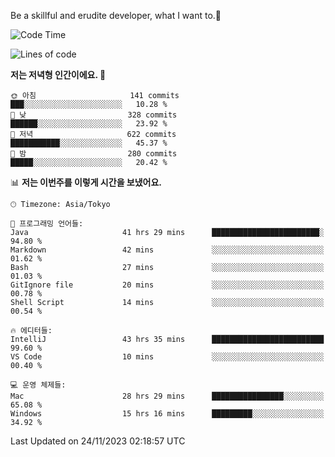 Be a skillful and erudite developer, what I want to.👶

<!--START_SECTION:waka-->
![Code Time](http://img.shields.io/badge/Code%20Time-226%20hrs%2039%20mins-blue)

![Lines of code](https://img.shields.io/badge/%EC%A0%80%EB%8A%94%20%EC%97%AC%ED%83%9C%EA%B9%8C%EC%A7%80%20-734.7%20thousand%20%EC%A4%84%EC%9D%98%20%EC%BD%94%EB%93%9C%EB%A5%BC%20%EC%9E%91%EC%84%B1%ED%96%88%EC%96%B4%EC%9A%94.-blue)

**저는 저녁형 인간이에요. 🦉** 

```text
🌞 아침                     141 commits         ███░░░░░░░░░░░░░░░░░░░░░░   10.28 % 
🌆 낮　                     328 commits         ██████░░░░░░░░░░░░░░░░░░░   23.92 % 
🌃 저녁                     622 commits         ███████████░░░░░░░░░░░░░░   45.37 % 
🌙 밤　                     280 commits         █████░░░░░░░░░░░░░░░░░░░░   20.42 % 
```


📊 **저는 이번주를 이렇게 시간을 보냈어요.** 

```text
🕑︎ Timezone: Asia/Tokyo

💬 프로그래밍 언어들: 
Java                     41 hrs 29 mins      ████████████████████████░   94.80 % 
Markdown                 42 mins             ░░░░░░░░░░░░░░░░░░░░░░░░░   01.62 % 
Bash                     27 mins             ░░░░░░░░░░░░░░░░░░░░░░░░░   01.03 % 
GitIgnore file           20 mins             ░░░░░░░░░░░░░░░░░░░░░░░░░   00.78 % 
Shell Script             14 mins             ░░░░░░░░░░░░░░░░░░░░░░░░░   00.54 % 

🔥 에디터들: 
IntelliJ                 43 hrs 35 mins      █████████████████████████   99.60 % 
VS Code                  10 mins             ░░░░░░░░░░░░░░░░░░░░░░░░░   00.40 % 

💻 운영 체제들: 
Mac                      28 hrs 29 mins      ████████████████░░░░░░░░░   65.08 % 
Windows                  15 hrs 16 mins      █████████░░░░░░░░░░░░░░░░   34.92 % 
```


 Last Updated on 24/11/2023 02:18:57 UTC
<!--END_SECTION:waka-->
